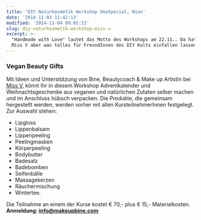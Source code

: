 ```yaml
---
title: 'DIY Naturkosmetik Workshop XmaSpecial, Wien'
date: '2014-11-03 11:42:13'
modified: '2014-11-04 09:05:22'
slug: diy-naturkosmetik-workshop-miss-v
excerpt: >-
  "Handmade with Love" lautet das Motto des Workshops am 22.11.. Da hat sich
  Miss V aber was tolles für FreundInnen des DIY Kults einfallen lassen.
---
```


### Vegan Beauty Gifts

Mit Ideen und Unterstützung von Bine, Beautycoach & Make up Artistin bei [Miss V](http://missveganvienna.blogspot.co.at/), könnt Ihr in diesem Workshop Adventkalender und Weihnachtsgeschenke aus veganen und natürlichen Zutaten selber machen und im Anschluss hübsch verpacken. Die Produkte, die gemeinsam hergestellt werden, werden vorher mit allen KursteilnehmerInnen festgelegt. Zur Auswahl stehen:

*   Lipgloss
*   Lippenbalsam
*   Lippenpeeling
*   Peelingmasken
*   Körperpeeling
*   Bodybutter
*   Badesalz
*   Badebomben
*   Seifenbälle
*   Massagekerzen
*   Räuchermischung
*   Wintertee.

Die Teilnahme an einem der Kurse kostet € 70,- plus € 15,- Materialkosten. **Anmeldung: [info@makeupbine.com](mailto:info@makeupbine.com)**
